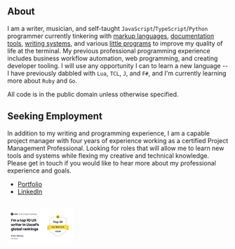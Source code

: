 ## About

I am a writer, musician, and self-taught `JavaScript`/`TypeScript`/`Python` programmer currently tinkering with [markup languages](https://github.com/unforswearing/todo_markup.js), [documentation tools](https://github.com/unforswearing/xdoc), [writing systems](https://github.com/unforswearing/poyml), and various [little programs](https://github.com/unforswearing/aliaser) to improve my quality of life at the terminal. My previous professional programming experience includes business workflow automation, web programming, and creating developer tooling. I will use any opportunity I can to learn a new language -- I have previously dabbled with `Lua`, `TCL`, `J`, and `F#`, and I'm currently learning more about `Ruby` and `Go`.

All code is in the public domain unless otherwise specified.

## Seeking Employment

In addition to my writing and programming experience, I am a capable project manager with four years of experience working as a certified Project Management Professional. Looking for roles that will allow me to learn new tools and systems while flexing my creative and technical knowledge. Please get in touch if you would like to hear more about my professional experience and goals.

- [Portfolio](https://unforswearing.com)
- [LinkedIn](https://linkedin.com/in/alvin-charity)

<br />

<img src="uxcel2024.png" width="30%" />
